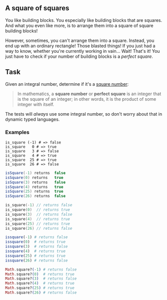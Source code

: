## A square of squares
You like building blocks. You especially like building blocks that are squares. And what you even like more, is to arrange them into a square of square building blocks!

However, sometimes, you can't arrange them into a square. Instead, you end up with an ordinary rectangle! Those blasted things! If you just had a way to know, whether you're currently working in vain… Wait! That's it! You just have to check if your number of building blocks is a _perfect square_.

## Task

Given an integral number, determine if it's a [square number](https://en.wikipedia.org/wiki/Square_number):

> In mathematics, a __square number__ or __perfect square__ is an integer that is the square of an integer; in other words, it is the product of some integer with itself.

The tests will _always_ use some integral number, so don't worry about that in dynamic typed languages.

### Examples

```
is_square (-1) # => false
is_square   0 # => true
is_square   3 # => false
is_square   4 # => true
is_square  25 # => true
is_square  26 # => false
```
```scala
isSquare(-1) returns  false
isSquare(0) returns   true
isSquare(3) returns   false
isSquare(4) returns   true
isSquare(25) returns  true  
isSquare(26) returns  false
```
```c
is_square(-1) // returns false
is_square(0)  // returns true
is_square(3)  // returns false
is_square(4)  // returns true
is_square(25) // returns true  
is_square(26) // returns false
```
```julia
issquare(-1) # returns false
issquare(0)  # returns true
issquare(3)  # returns false
issquare(4)  # returns true
issquare(25) # returns true  
issquare(26) # returns false
```
```elixir
Math.square?(-1) # returns false
Math.square?(0)  # returns true
Math.square?(3)  # returns false
Math.square?(4)  # returns true
Math.square?(25) # returns true  
Math.square?(26) # returns false
```